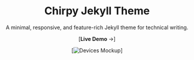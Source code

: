 <!-- markdownlint-disable-next-line -->
<div align="center">

  <!-- markdownlint-disable-next-line -->
  # Chirpy Jekyll Theme

  A minimal, responsive, and feature-rich Jekyll theme for technical writing.

  [**Live Demo** →]

  [![Devices Mockup](https://chirpy-img.netlify.app/commons/devices-mockup.png)]

</div>


